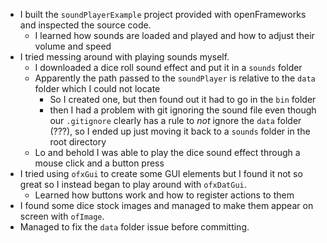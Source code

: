 * I built the `soundPlayerExample` project provided with openFrameworks and inspected the source code.
    * I learned how sounds are loaded and played and how to adjust their volume and speed
* I tried messing around with playing sounds myself.
    * I downloaded a dice roll sound effect and put it in a `sounds` folder
    * Apparently the path passed to the `soundPlayer` is relative to the `data` folder which I could not locate
        * So I created one, but then found out it had to go in the `bin` folder
        * then I had a problem with git ignoring the sound file even though our `.gitignore` clearly has a rule to _not_ ignore the `data` folder (???), so I ended up just moving it back to a `sounds` folder in the root directory
    * Lo and behold I was able to play the dice sound effect through a mouse click and a button press
* I tried using `ofxGui` to create some GUI elements but I found it not so great so I instead began to play around with `ofxDatGui`.
    * Learned how buttons work and how to register actions to them
* I found some dice stock images and managed to make them appear on screen with `ofImage`.
* Managed to fix the `data` folder issue before committing.